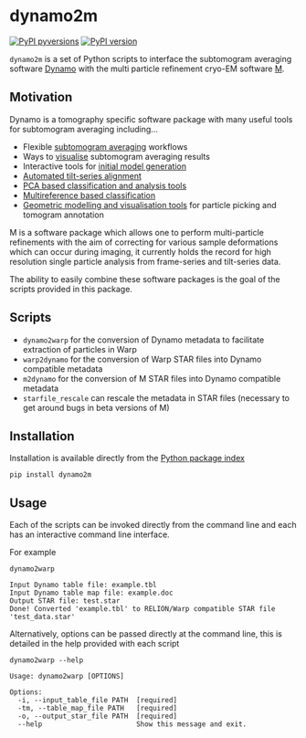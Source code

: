 # dynamo2m
[![PyPI pyversions](https://img.shields.io/pypi/pyversions/dynamo2m.svg)](https://pypi.python.org/pypi/dynamo2m/)
[![PyPI version](https://badge.fury.io/py/dynamo2m.svg)](https://pypi.python.org/pypi/dynamo2m/)

`dynamo2m` is a set of Python scripts to interface the subtomogram averaging software 
[Dynamo](https://wiki.dynamo.biozentrum.unibas.ch/w/index.php/Main_Page) 
with the 
multi particle refinement cryo-EM software [M](http://www.warpem.com/warp/?page_id=1614).


## Motivation
Dynamo is a tomography specific software package with many useful tools for subtomogram averaging including...

- Flexible [subtomogram averaging](https://wiki.dynamo.biozentrum.unibas.ch/w/index.php/Dcp_GUI) workflows
- Ways to [visualise](https://wiki.dynamo.biozentrum.unibas.ch/w/index.php/Walkthrough_for_lattices_on_vesicles#Merging_the_tables) subtomogram averaging results
- Interactive tools for [initial model generation](https://wiki.dynamo.biozentrum.unibas.ch/w/index.php/Starters_guide#Initial_model_generation)
- [Automated tilt-series alignment](https://wiki.dynamo.biozentrum.unibas.ch/w/index.php/Walkthrough_on_command_line_based_tilt_series_alignment)
- [PCA based classification and analysis tools](https://wiki.dynamo.biozentrum.unibas.ch/w/index.php/Walkthrough_on_PCA_through_the_command_line)
- [Multireference based classification](https://wiki.dynamo.biozentrum.unibas.ch/w/index.php/Multireference_Analysis)
- [Geometric modelling and visualisation tools](https://wiki.dynamo.biozentrum.unibas.ch/w/index.php/Model) for particle picking and tomogram annotation

M is a software package which allows one to perform multi-particle refinements with the aim of correcting for various 
sample deformations which can occur during imaging, it currently holds the record for high resolution 
single particle analysis from frame-series and tilt-series data.

The ability to easily combine these software packages is the goal of the scripts provided in this package.

## Scripts
- `dynamo2warp` for the conversion of Dynamo metadata to facilitate extraction of particles in Warp
- `warp2dynamo` for the conversion of Warp STAR files into Dynamo compatible metadata
- `m2dynamo` for the conversion of M STAR files into Dynamo compatible metadata
- `starfile_rescale` can rescale the metadata in STAR files (necessary to get around bugs in beta versions of M)



## Installation
Installation is available directly from the [Python package index](https://pypi.org/project/dynamo2m/)
```
pip install dynamo2m
```


## Usage
Each of the scripts can be invoked directly from the command line and each has an interactive command line interface. 

For example
```
dynamo2warp
```

```
Input Dynamo table file: example.tbl
Input Dynamo table map file: example.doc
Output STAR file: test.star
Done! Converted 'example.tbl' to RELION/Warp compatible STAR file 'test_data.star'

```

Alternatively, options can be passed directly at the command line, this is detailed in the help provided with each script

```
dynamo2warp --help
```

```
Usage: dynamo2warp [OPTIONS]

Options:
  -i, --input_table_file PATH  [required]
  -tm, --table_map_file PATH   [required]
  -o, --output_star_file PATH  [required]
  --help                       Show this message and exit.

```
